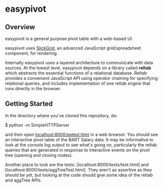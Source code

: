 # easypivot

## Overview

easypivot is a general purpose pivot table with a web-based UI.

easypivot uses [SlickGrid](http://github.com/mleibman/slickgrid), an advanced JavaScript grid/spreadsheet component, for rendering.  

Internally easypivot uses a layered architecture to communicate with data sources.  At the lowest level, easypivot depends on a library called **reltab** which abstracts the essential functions of a relational database.  Reltab provides a convenient JavaScript API using operator chaining for specifying relational queries, and includes implementation of one reltab *engine* that runs directly in the browser.

## Getting Started

In the directory where you've cloned this repository, do:

   $ python -m SimpleHTTPServer

and then open [localhost:8000/eptest.html](http://localhost:8000/eptest.html) in a web browser.  You should see an interactive pivot table of the BART Salary data. It may be informative to look at the console log output to see what's going on, particularly the reltab queries that are generated in response to interactive events on the pivot tree (opening and closing nodes).

Another place to look are the tests: [localhost:8000/tests/test.html] and [localhost:8000/tests/aggTreeTest.html].
They aren't as assertive as they should be yet, but looking at the code should give some idea of the reltab and aggTree APIs.
